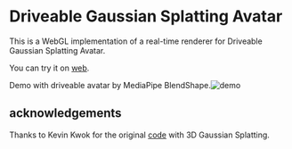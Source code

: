 # Driveable Gaussian Splatting Avatar 
This is a WebGL implementation of a real-time renderer for Driveable Gaussian Splatting Avatar.

You can try it on [web](https://dizzy.us.kg).


Demo with driveable avatar by MediaPipe BlendShape.![demo](./assets/video.gif)


## acknowledgements
Thanks to Kevin Kwok for the original [code](https://github.com/antimatter15/splat) with 3D Gaussian Splatting.